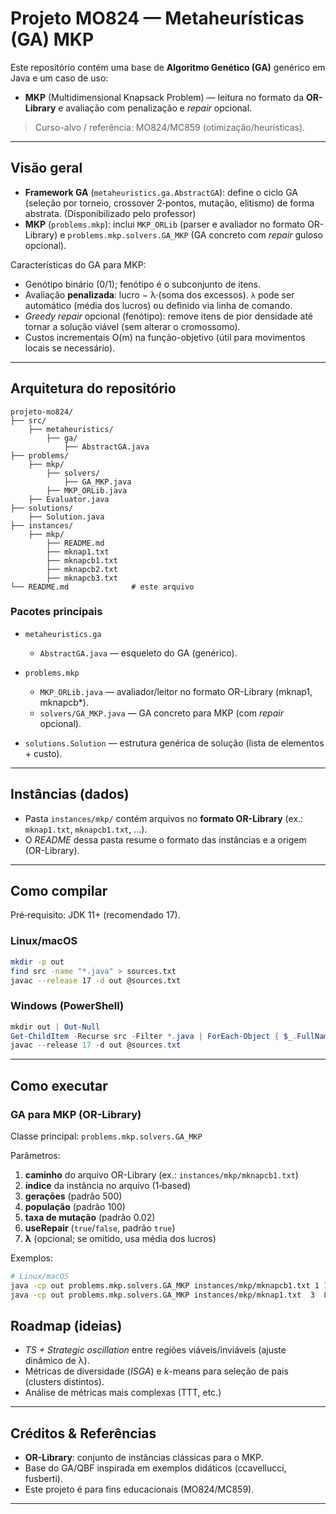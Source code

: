 # Projeto MO824 — Metaheurísticas (GA) MKP

Este repositório contém uma base de **Algoritmo Genético (GA)** genérico em Java e um caso de uso: 
- **MKP** (Multidimensional Knapsack Problem) — leitura no formato da **OR-Library** e avaliação com penalização e *repair* opcional.

> Curso-alvo / referência: MO824/MC859 (otimização/heurísticas).

---

## Visão geral

- **Framework GA** (`metaheuristics.ga.AbstractGA`): define o ciclo GA (seleção por torneio, crossover 2‑pontos, mutação, elitismo) de forma abstrata. (Disponibilizado pelo professor)
- **MKP** (`problems.mkp`): inclui `MKP_ORLib` (parser e avaliador no formato OR-Library) e `problems.mkp.solvers.GA_MKP` (GA concreto com *repair* guloso opcional).

Características do GA para MKP:
- Genótipo binário (0/1); fenótipo é o subconjunto de itens.
- Avaliação **penalizada**: lucro − λ·(soma dos excessos). `λ` pode ser automático (média dos lucros) ou definido via linha de comando.
- *Greedy repair* opcional (fenótipo): remove itens de pior densidade até tornar a solução viável (sem alterar o cromossomo).
- Custos incrementais O(m) na função-objetivo (útil para movimentos locais se necessário).

---

## Arquitetura do repositório

```
projeto-mo824/
├── src/
    ├── metaheuristics/
        ├── ga/
            ├── AbstractGA.java
├── problems/
    ├── mkp/
        ├── solvers/
            ├── GA_MKP.java
        ├── MKP_ORLib.java
    ├── Evaluator.java
├── solutions/
    ├── Solution.java
├── instances/
    ├── mkp/
        ├── README.md
        ├── mknap1.txt
        ├── mknapcb1.txt
        ├── mknapcb2.txt
        ├── mknapcb3.txt
└── README.md              # este arquivo
```

### Pacotes principais

- `metaheuristics.ga`
  - `AbstractGA.java` — esqueleto do GA (genérico).
- `problems.mkp`
  - `MKP_ORLib.java` — avaliador/leitor no formato OR-Library (mknap1, mknapcb*).
  - `solvers/GA_MKP.java` — GA concreto para MKP (com *repair* opcional).

- `solutions.Solution` — estrutura genérica de solução (lista de elementos + custo).

---

## Instâncias (dados)

- Pasta `instances/mkp/` contém arquivos no **formato OR-Library** (ex.: `mknap1.txt`, `mknapcb1.txt`, …).
- O *README* dessa pasta resume o formato das instâncias e a origem (OR-Library).

---

## Como compilar

Pré‑requisito: JDK 11+ (recomendado 17).

### Linux/macOS
```bash
mkdir -p out
find src -name "*.java" > sources.txt
javac --release 17 -d out @sources.txt
```

### Windows (PowerShell)
```powershell
mkdir out | Out-Null
Get-ChildItem -Recurse src -Filter *.java | ForEach-Object { $_.FullName } > sources.txt
javac --release 17 -d out @sources.txt
```

---

## Como executar

### GA para MKP (OR-Library)

Classe principal: `problems.mkp.solvers.GA_MKP`

Parâmetros:
1. **caminho** do arquivo OR-Library (ex.: `instances/mkp/mknapcb1.txt`)
2. **índice** da instância no arquivo (1‑based)
3. **geraçōes** (padrão 500)
4. **população** (padrão 100)
5. **taxa de mutação** (padrão 0.02)
6. **useRepair** (`true`/`false`, padrão `true`)
7. **λ** (opcional; se omitido, usa média dos lucros)

Exemplos:
```bash
# Linux/macOS
java -cp out problems.mkp.solvers.GA_MKP instances/mkp/mknapcb1.txt 1 1000 100 0.02 true
java -cp out problems.mkp.solvers.GA_MKP instances/mkp/mknap1.txt  3  800 150 0.03 false 500.0
```

## Roadmap (ideias)

- *TS + Strategic oscillation* entre regiões viáveis/inviáveis (ajuste dinâmico de λ).
- Métricas de diversidade (*ISGA*) e *k*-means para seleção de pais (clusters distintos).
- Análise de métricas mais complexas (TTT, etc.)

---

## Créditos & Referências

- **OR-Library**: conjunto de instâncias clássicas para o MKP.
- Base do GA/QBF inspirada em exemplos didáticos (ccavellucci, fusberti).
- Este projeto é para fins educacionais (MO824/MC859).

---